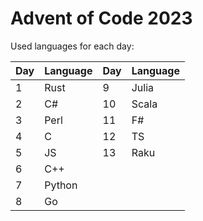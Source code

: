 # Advent of Code 2023

Used languages for each day:

| Day | Language | Day | Language |
|-----|----------|-----|----------|
|  1  | Rust     |  9  | Julia    |
|  2  | C#       | 10  | Scala    |
|  3  | Perl     | 11  | F#       |
|  4  | C        | 12  | TS       |
|  5  | JS       | 13  | Raku     |
|  6  | C++      |
|  7  | Python   |
|  8  | Go       |
